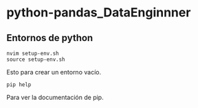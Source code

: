 # python-pandas_DataEnginnner

## Entornos de python

```
nvim setup-env.sh
source setup-env.sh
```
Esto para crear un entorno vacío.

```
pip help
```
Para ver la documentación de pip.


